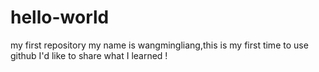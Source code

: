 # hello-world
my first repository
my name is wangmingliang,this is my first time to use github
I'd like to share what I learned !
